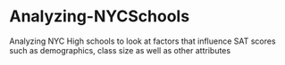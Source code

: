 # Analyzing-NYCSchools
Analyzing NYC High schools to look at factors that influence SAT scores such as demographics, class size as well as other attributes  
